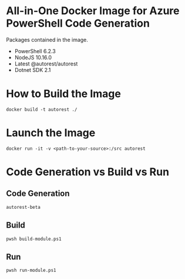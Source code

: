 # All-in-One Docker Image for Azure PowerShell Code Generation
Packages contained in the image.
* PowerShell 6.2.3
* NodeJS 10.16.0
* Latest @autorest/autorest
* Dotnet SDK 2.1

# How to Build the Image
`docker build -t autorest ./`

# Launch the Image
`docker run -it -v <path-to-your-source>:/src autorest`

# Code Generation vs Build vs Run
## Code Generation
`autorest-beta`
## Build
`pwsh build-module.ps1`
## Run
`pwsh run-module.ps1`
